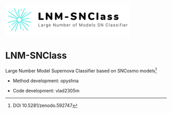 ![alt text](https://github.com/opyshna/LNM-SNClass/blob/main/Logo.png)
# LNM-SNClass
Large Number Model Supernova Classifier based on SNCosmo models[^1]

- Method development: opyshna

- Code development: vlad2305m

[^1]: DOI 10.5281/zenodo.592747

